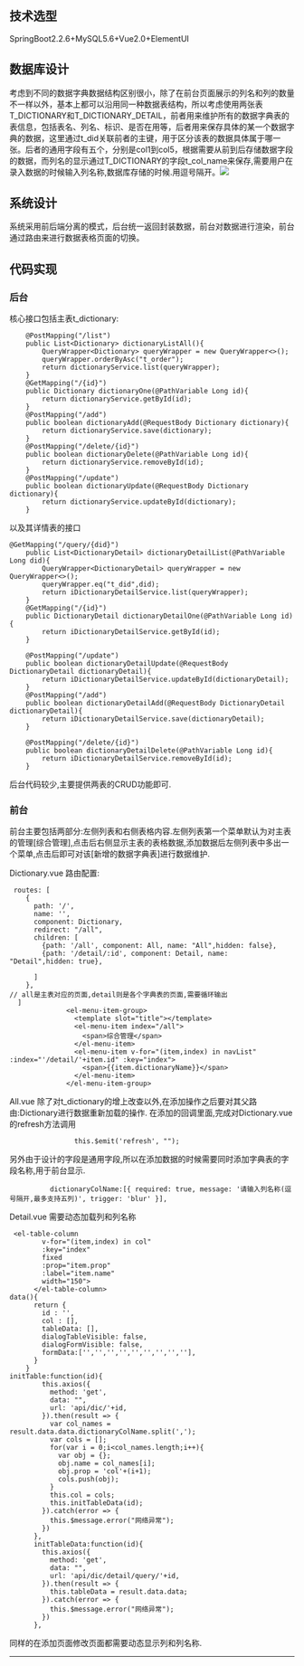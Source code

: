 ## 技术选型

SpringBoot2.2.6+MySQL5.6+Vue2.0+ElementUI

## 数据库设计

考虑到不同的数据字典数据结构区别很小，除了在前台页面展示的列名和列的数量不一样以外，基本上都可以沿用同一种数据表结构，所以考虑使用两张表T_DICTIONARY和T_DICTIONARY_DETAIL，前者用来维护所有的数据字典表的表信息，包括表名、列名、标识、是否在用等，后者用来保存具体的某一个数据字典的数据，这里通过t_did关联前者的主键，用于区分该表的数据具体属于哪一张。后者的通用字段有五个，分别是col1到col5，根据需要从前到后存储数据字段的数据，而列名的显示通过T_DICTIONARY的字段t_col_name来保存,需要用户在录入数据的时候输入列名称,数据库存储的时候.用逗号隔开。![](http://39.97.243.43/upload/2020/5/image-b526bf03c3184f16b05a52c5fd0c5547.png#alt=image.png#crop=0&crop=0&crop=1&crop=1&id=KechN&originalType=binary&ratio=1&rotation=0&showTitle=false&status=done&style=none&title=)

## 系统设计

系统采用前后端分离的模式，后台统一返回封装数据，前台对数据进行渲染，前台通过路由来进行数据表格页面的切换。

## 代码实现

### 后台

核心接口包括主表t_dictionary:

```
    @PostMapping("/list")
    public List<Dictionary> dictionaryListAll(){
        QueryWrapper<Dictionary> queryWrapper = new QueryWrapper<>();
        queryWrapper.orderByAsc("t_order");
        return dictionaryService.list(queryWrapper);
    }
    @GetMapping("/{id}")
    public Dictionary dictionaryOne(@PathVariable Long id){
        return dictionaryService.getById(id);
    }
    @PostMapping("/add")
    public boolean dictionaryAdd(@RequestBody Dictionary dictionary){
        return dictionaryService.save(dictionary);
    }
    @PostMapping("/delete/{id}")
    public boolean dictionaryDelete(@PathVariable Long id){
        return dictionaryService.removeById(id);
    }
    @PostMapping("/update")
    public boolean dictionaryUpdate(@RequestBody Dictionary dictionary){
        return dictionaryService.updateById(dictionary);
    }
```

以及其详情表的接口

```
@GetMapping("/query/{did}")
    public List<DictionaryDetail> dictionaryDetailList(@PathVariable Long did){
        QueryWrapper<DictionaryDetail> queryWrapper = new QueryWrapper<>();
        queryWrapper.eq("t_did",did);
        return iDictionaryDetailService.list(queryWrapper);
    }
    @GetMapping("/{id}")
    public DictionaryDetail dictionaryDetailOne(@PathVariable Long id){
        return iDictionaryDetailService.getById(id);
    }

    @PostMapping("/update")
    public boolean dictionaryDetailUpdate(@RequestBody DictionaryDetail dictionaryDetail){
        return iDictionaryDetailService.updateById(dictionaryDetail);
    }
    @PostMapping("/add")
    public boolean dictionaryDetailAdd(@RequestBody DictionaryDetail dictionaryDetail){
        return iDictionaryDetailService.save(dictionaryDetail);
    }

    @PostMapping("/delete/{id}")
    public boolean dictionaryDetailDelete(@PathVariable Long id){
        return iDictionaryDetailService.removeById(id);
    }
```

后台代码较少,主要提供两表的CRUD功能即可.

### 前台

前台主要包括两部分:左侧列表和右侧表格内容.左侧列表第一个菜单默认为对主表的管理[综合管理],点击后右侧显示主表的表格数据,添加数据后左侧列表中多出一个菜单,点击后即可对该[新增的数据字典表]进行数据维护.

Dictionary.vue 路由配置:

```
 routes: [
    {
      path: '/',
      name: '',
      component: Dictionary,
      redirect: "/all",
      children: [
        {path: '/all', component: All, name: "All",hidden: false},
        {path: '/detail/:id', component: Detail, name: "Detail",hidden: true},

      ]
    },
// all是主表对应的页面,detail则是各个字典表的页面,需要循环输出
  ]
              <el-menu-item-group>
                <template slot="title"></template>
                <el-menu-item index="/all">
                  <span>综合管理</span>
                </el-menu-item>
                <el-menu-item v-for="(item,index) in navList" :index="'/detail/'+item.id" :key="index">
                  <span>{{item.dictionaryName}}</span>
                </el-menu-item>
              </el-menu-item-group>
```

All.vue 除了对t_dictionary的增上改查以外,在添加操作之后要对其父路由:Dictionary进行数据重新加载的操作. 在添加的回调里面,完成对Dictionary.vue的refresh方法调用

```
                this.$emit('refresh', "");
```

另外由于设计的字段是通用字段,所以在添加数据的时候需要同时添加字典表的字段名称,用于前台显示.

```
          dictionaryColName:[{ required: true, message: '请输入列名称(逗号隔开,最多支持五列)', trigger: 'blur' }],
```

Detail.vue 需要动态加载列和列名称

```
 <el-table-column
        v-for="(item,index) in col"
        :key="index"
        fixed
        :prop="item.prop"
        :label="item.name"
        width="150">
      </el-table-column>
data(){
      return {
        id : '',
        col : [],
        tableData: [],
        dialogTableVisible: false,
        dialogFormVisible: false,
        formData:['','','','','','','','',''],
      }
    }
initTable:function(id){
        this.axios({
          method: 'get',
          data: "",
          url: 'api/dic/'+id,
        }).then(result => {
          var col_names = result.data.data.dictionaryColName.split(',');
          var cols = [];
          for(var i = 0;i<col_names.length;i++){
            var obj = {};
            obj.name = col_names[i];
            obj.prop = 'col'+(i+1);
            cols.push(obj);
          }
          this.col = cols;
          this.initTableData(id);
        }).catch(error => {
          this.$message.error("网络异常");
        })
      },
      initTableData:function(id){
        this.axios({
          method: 'get',
          data: "",
          url: 'api/dic/detail/query/'+id,
        }).then(result => {
          this.tableData = result.data.data;
        }).catch(error => {
          this.$message.error("网络异常");
        })
      },
```

同样的在添加页面修改页面都需要动态显示列和列名称.

---

